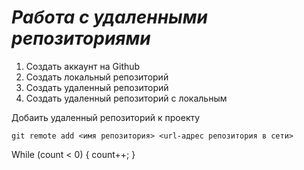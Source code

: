 # ***Работа с удаленными репозиториями***

1. Создать аккаунт на Github
1. Создать локальный репозиторий
3. Создать удаленный репозиторий
4. Создать удаленный репозиторий с локальным

Добаить удаленный репозиторий к проекту
```
git remote add <имя репозитория> <url-адрес репозитория в сети>
```
While (count < 0)
{
count++;
}
